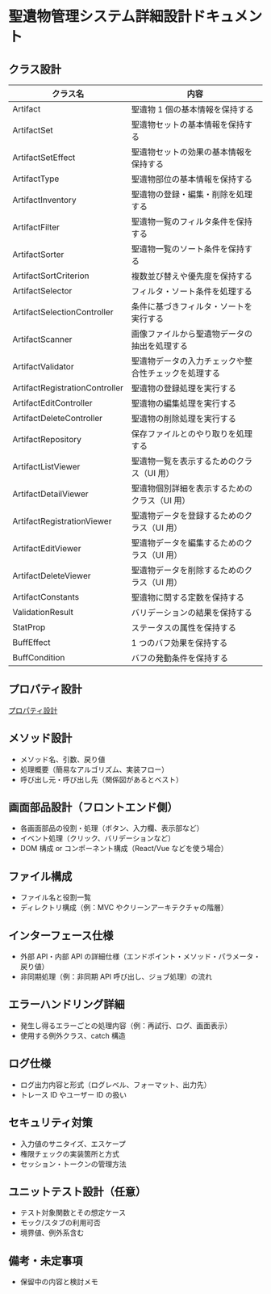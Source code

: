 # 聖遺物管理システム詳細設計ドキュメント

## クラス設計

| クラス名                       | 内容                                                 |
| ------------------------------ | ---------------------------------------------------- |
| Artifact                       | 聖遺物 1 個の基本情報を保持する                      |
| ArtifactSet                    | 聖遺物セットの基本情報を保持する                     |
| ArtifactSetEffect              | 聖遺物セットの効果の基本情報を保持する               |
| ArtifactType                   | 聖遺物部位の基本情報を保持する                       |
| ArtifactInventory              | 聖遺物の登録・編集・削除を処理する                   |
| ArtifactFilter                 | 聖遺物一覧のフィルタ条件を保持する                   |
| ArtifactSorter                 | 聖遺物一覧のソート条件を保持する                     |
| ArtifactSortCriterion          | 複数並び替えや優先度を保持する                       |
| ArtifactSelector               | フィルタ・ソート条件を処理する                       |
| ArtifactSelectionController    | 条件に基づきフィルタ・ソートを実行する               |
| ArtifactScanner                | 画像ファイルから聖遺物データの抽出を処理する         |
| ArtifactValidator              | 聖遺物データの入力チェックや整合性チェックを処理する |
| ArtifactRegistrationController | 聖遺物の登録処理を実行する                           |
| ArtifactEditController         | 聖遺物の編集処理を実行する                           |
| ArtifactDeleteController       | 聖遺物の削除処理を実行する                           |
| ArtifactRepository             | 保存ファイルとのやり取りを処理する                   |
| ArtifactListViewer             | 聖遺物一覧を表示するためのクラス（UI 用）            |
| ArtifactDetailViewer           | 聖遺物個別詳細を表示するためのクラス（UI 用）        |
| ArtifactRegistrationViewer     | 聖遺物データを登録するためのクラス（UI 用）          |
| ArtifactEditViewer             | 聖遺物データを編集するためのクラス（UI 用）          |
| ArtifactDeleteViewer           | 聖遺物データを削除するためのクラス（UI 用）          |
| ArtifactConstants              | 聖遺物に関する定数を保持する                         |
| ValidationResult               | バリデーションの結果を保持する                       |
| StatProp                       | ステータスの属性を保持する                           |
| BuffEffect                     | 1 つのバフ効果を保持する                             |
| BuffCondition                  | バフの発動条件を保持する                             |

## プロパティ設計

[プロパティ設計](property.md)

## メソッド設計

- メソッド名、引数、戻り値
- 処理概要（簡易なアルゴリズム、実装フロー）
- 呼び出し元・呼び出し先（関係図があるとベスト）

## 画面部品設計（フロントエンド側）

- 各画面部品の役割・処理（ボタン、入力欄、表示部など）
- イベント処理（クリック、バリデーションなど）
- DOM 構成 or コンポーネント構成（React/Vue などを使う場合）

## ファイル構成

- ファイル名と役割一覧
- ディレクトリ構成（例：MVC やクリーンアーキテクチャの階層）

## インターフェース仕様

- 外部 API・内部 API の詳細仕様（エンドポイント・メソッド・パラメータ・戻り値）
- 非同期処理（例：非同期 API 呼び出し、ジョブ処理）の流れ

## エラーハンドリング詳細

- 発生し得るエラーごとの処理内容（例：再試行、ログ、画面表示）
- 使用する例外クラス、catch 構造

## ログ仕様

- ログ出力内容と形式（ログレベル、フォーマット、出力先）
- トレース ID やユーザー ID の扱い

## セキュリティ対策

- 入力値のサニタイズ、エスケープ
- 権限チェックの実装箇所と方式
- セッション・トークンの管理方法

## ユニットテスト設計（任意）

- テスト対象関数とその想定ケース
- モック/スタブの利用可否
- 境界値、例外系含む

## 備考・未定事項

- 保留中の内容と検討メモ
